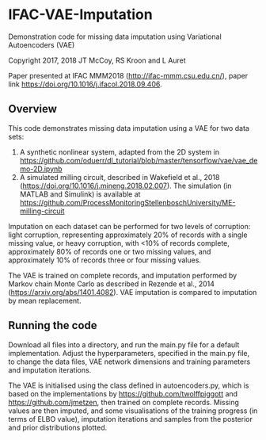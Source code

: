 # IFAC-VAE-Imputation
Demonstration code for missing data imputation using Variational Autoencoders (VAE)

Copyright 2017, 2018 JT McCoy, RS Kroon and L Auret

Paper presented at IFAC MMM2018 (http://ifac-mmm.csu.edu.cn/), paper link https://doi.org/10.1016/j.ifacol.2018.09.406.

## Overview
This code demonstrates missing data imputation using a VAE for two data sets:
1. A synthetic nonlinear system, adapted from the 2D system in https://github.com/oduerr/dl_tutorial/blob/master/tensorflow/vae/vae_demo-2D.ipynb
2. A simulated milling circuit, described in Wakefield et al., 2018 (https://doi.org/10.1016/j.mineng.2018.02.007). The simulation (in MATLAB and Simulink) is available at https://github.com/ProcessMonitoringStellenboschUniversity/ME-milling-circuit

Imputation on each dataset can be performed for two levels of corruption: light corruption, representing approximately 20% of records with a single missing value, or heavy corruption, with <10% of records complete, approximately 80% of records one or two missing values, and approximately 10% of records three or four missing values.

The VAE is trained on complete records, and imputation performed by Markov chain Monte Carlo as described in Rezende et al., 2014 (https://arxiv.org/abs/1401.4082). VAE imputation is compared to imputation by mean replacement.

## Running the code
Download all files into a directory, and run the main.py file for a default implementation. Adjust the hyperparameters, specified in the main.py file, to change the data files, VAE network dimensions and training parameters and imputation iterations.

The VAE is initialised using the class defined in autoencoders.py, which is based on the implementations by https://github.com/twolffpiggott and https://github.com/jmetzen, then trained on complete records. Missing values are then imputed, and some visualisations of the training progress (in terms of ELBO value), imputation iterations and samples from the posterior and prior distributions plotted.
